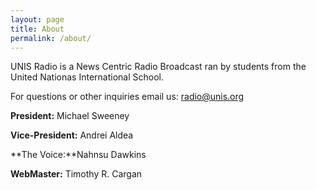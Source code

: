 ```yaml
---
layout: page
title: About
permalink: /about/
---
```


UNIS Radio is a News Centric Radio Broadcast ran by students from the United Nationas International School.

For questions or other inquiries email us: radio@unis.org

**President:** Michael Sweeney

**Vice-President:** Andrei Aldea

**The Voice:**Nahnsu Dawkins

**WebMaster:** Timothy R. Cargan
